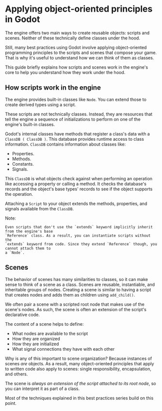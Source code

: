 

Applying object-oriented principles in Godot
============================================

The engine offers two main ways to create reusable objects: scripts and scenes. Neither of these
technically define classes under the hood.

Still, many best practices using Godot involve applying object-oriented programming principles to
the scripts and scenes that compose your game. That is why it's useful to understand how we can
think of them as classes.

This guide briefly explains how scripts and scenes work in the engine's core to help you understand
how they work under the hood.

How scripts work in the engine
------------------------------

The engine provides built-in classes like `Node`. You can extend those to create
derived types using a script.

These scripts are not technically classes. Instead, they are resources that tell the engine a
sequence of initializations to perform on one of the engine's built-in classes.

Godot's internal classes have methods that register a class's data with a `ClassDB
( ClassDB )`. This database provides runtime access to class information. `ClassDB` contains
information about classes like:

- Properties.
- Methods.
- Constants.
- Signals.

This `ClassDB` is what objects check against when performing an operation like accessing a
property or calling a method. It checks the database's records and the object's base types' records
to see if the object supports the operation.

Attaching a `Script` to your object extends the methods, properties, and signals
available from the `ClassDB`.

Note:


    Even scripts that don't use the `extends` keyword implicitly inherit from the engine's base
    `Reference` class. As a result, you can instantiate scripts without the
    `extends` keyword from code. Since they extend `Reference` though, you cannot attach them to
    a `Node`.

Scenes
------

The behavior of scenes has many similarities to classes, so it can make sense to think of a scene as
a class. Scenes are reusable, instantiable, and inheritable groups of nodes. Creating a scene is
similar to having a script that creates nodes and adds them as children using `add_child()`.

We often pair a scene with a scripted root node that makes use of the scene's nodes. As such, the
scene is often an extension of the script's declarative code.

The content of a scene helps to define:

- What nodes are available to the script
- How they are organized
- How they are initialized
- What signal connections they have with each other

Why is any of this important to scene organization? Because instances of scenes *are* objects. As a
result, many object-oriented principles that apply to written code also apply to scenes: single
responsibility, encapsulation, and others.

The scene is *always an extension of the script attached to its root node*, so you can interpret it
as part of a class.

Most of the techniques explained in this best practices series build on this point.
